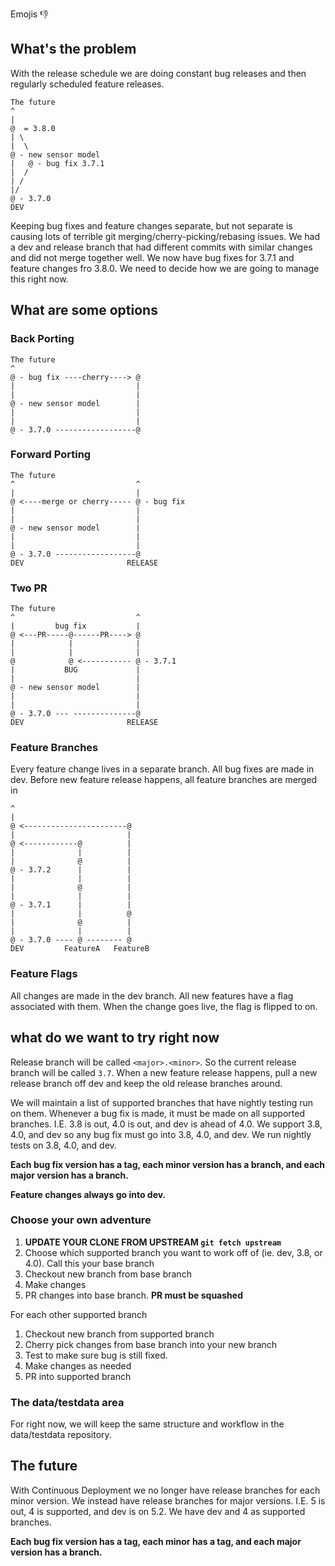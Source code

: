 Emojis 👎

## What's the problem

With the release schedule we are doing constant bug releases and then regularly scheduled feature releases.

```
The future
^
|
@  = 3.8.0
| \
|  \
@ - new sensor model
|   @ - bug fix 3.7.1
|  /
| /
|/
@ - 3.7.0
DEV
```

Keeping bug fixes and feature changes separate, but not separate is causing lots of terrible git merging/cherry-picking/rebasing issues. We had a dev and release branch that had different commits with similar changes and did not merge together well. We now have bug fixes for 3.7.1 and feature changes fro 3.8.0. We need to decide how we are going to manage this right now.

## What are some options

### Back Porting
```
The future
^
@ - bug fix ----cherry----> @
|                           |
|                           |
@ - new sensor model        |
|                           |
|                           |
@ - 3.7.0 ------------------@
``` 

### Forward Porting
```
The future
^                           ^
|                           |
@ <----merge or cherry----- @ - bug fix
|                           |
|                           |
@ - new sensor model        |
|                           |
|                           |
@ - 3.7.0 ------------------@
DEV                       RELEASE
```

### Two PR
```
The future
^                           ^
|         bug fix           |
@ <---PR-----@------PR----> @
|            |              |
|            |              |
@            @ <----------- @ - 3.7.1
|           BUG             |
|                           |
@ - new sensor model        |
|                           |
|                           |
@ - 3.7.0 --- --------------@
DEV                       RELEASE
```

### Feature Branches

Every feature change lives in a separate branch. All bug fixes are made in dev. Before new feature release happens, all feature branches are merged in
```
^
|
@ <-----------------------@
|                         |
@ <------------@          |
|              |          |
|              @          |
@ - 3.7.2      |          |
|              |          |
|              @          |
|              |          |
@ - 3.7.1      |          |
|              |          @
|              @          |
|              |          |
@ - 3.7.0 ---- @ -------- @
DEV         FeatureA   FeatureB
```

### Feature Flags

All changes are made in the dev branch. All new features have a flag associated with them. When the change goes live, the flag is flipped to on.

## what do we want to try right now

Release branch will be called `<major>.<minor>`. So the current release branch will be called `3.7`. When a new feature release happens, pull a new release branch off dev and keep the old release branches around.

We will maintain a list of supported branches that have nightly testing run on them. Whenever a bug fix is made, it must be made on all supported branches. I.E. 3.8 is out, 4.0 is out, and dev is ahead of 4.0. We support 3.8, 4.0, and dev so any bug fix must go into 3.8, 4.0, and dev. We run nightly tests on 3.8, 4.0, and dev.

**Each bug fix version has a tag, each minor version has a branch, and each major version has a branch.**

**Feature changes always go into dev.**

### Choose your own adventure

1. **UPDATE YOUR CLONE FROM UPSTREAM `git fetch upstream`**
1. Choose which supported branch you want to work off of (ie. dev, 3.8, or 4.0). Call this your base branch
1. Checkout new branch from base branch
1. Make changes
1. PR changes into base branch. **PR must be squashed**

For each other supported branch

1. Checkout new branch from supported branch
1. Cherry pick changes from base branch into your new branch
1. Test to make sure bug is still fixed.
1. Make changes as needed
1. PR into supported branch

### The data/testdata area

For right now, we will keep the same structure and workflow in the data/testdata repository.

## The future

With Continuous Deployment we no longer have release branches for each minor version. We instead have release branches for major versions. I.E. 5 is out, 4 is supported, and dev is on 5.2. We have dev and 4 as supported branches.

**Each bug fix version has a tag, each minor has a tag, and each major version has a branch.**